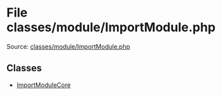 File classes/module/ImportModule.php
=========

Source: [classes/module/ImportModule.php](https://github.com/PrestaShop/PrestaShop/blob/1.5.3.0/classes/module/ImportModule.php)


Classes
-------

* [ImportModuleCore](class.ImportModuleCore.md)

